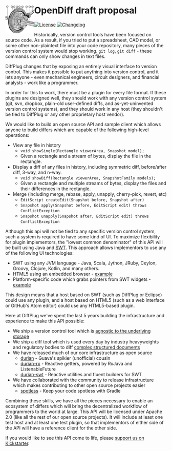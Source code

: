 # <img align="left" src="OpenDiff.jpg"> OpenDiff draft proposal

[![License](https://img.shields.io/badge/license-Apache-blue.svg)](https://tldrlegal.com/license/apache-license-2.0-(apache-2.0))
[![Changelog](http://img.shields.io/badge/kickstarter-support-ff69b4.svg)](https://www.kickstarter.com/projects/1073181831/1614770867/)

Historically, version control tools have been focused on source code.  As a result, if you tried to put a spreadsheet, CAD model, or some other non-plaintext file into your code repository, many pieces of the version control system would stop working.  `git log`, `git diff` - these commands can only show changes in text files.

DiffPlug changes that by exposing an entirely visual interface to version control.  This makes it possible to put anything into version control, and it lets anyone - even mechanical engineers, circuit designers, and financial analysts - work like a programmer.

In order for this to work, there must be a plugin for every file format.  If these plugins are designed well, they should work with any version control system (git, svn, dropbox, plain-old user-defined diffs, and as-yet-uninvented version control systems), and they should work in any host (they shouldn't be tied to DiffPlug or any other proprietary host vendor).

We would like to build an open source API and sample client which allows anyone to build differs which are capable of the following high-level operations:

- View any file in history
	+ `void showSingle(Rectangle viewerArea, Snapshot model);`
	+ Given a rectangle and a stream of bytes, display the file in the rectangle.
- Display a diff of any files in history, including symmetric diff, before/after diff, 3-way, and n-way.
	+ `void showDiff(Rectangle viewerArea, SnapshotFamily models);`
	+ Given a rectangle and multiple streams of bytes, display the files and their differences in the rectangle.
- Merge (including merge, rebase, apply, unapply, cherry-pick, revert, etc)
	+ `EditScript createEdit(Snapshot before, Snapshot after)`
	+ `Snapshot apply(Snapshot before, EditScript edit) throws ConflictException`
	+ `Snapshot unapply(Snapshot after, EditScript edit) throws ConflictException`

Although this api will not be tied to any specific version control system, such a system is required to have some kind of UI.  To maximize flexibility for plugin implementors, the "lowest common denominator" of this API will be built using Java and [SWT](https://www.eclipse.org/swt/).  This approach allows implementors to use any of the following UI technologies:

- SWT using any JVM language - Java, Scala, Jython, JRuby, Ceylon, Groovy, Clojure, Kotlin, and many others.
- HTML5 using an embedded browser - [example](https://javahacks.wordpress.com/2014/09/09/java-based-desktop-apps-using-swt-and-xulrunner/)
- Platform-specific code which grabs pointers from SWT widgets - [example](http://stackoverflow.com/questions/28639592/embed-swt-composite-into-c-sharp-application)

This design means that a host based on SWT (such as DiffPlug or Eclipse) could use any plugin, and a host based on HTML5 (such as a web interface or GitHub's Atom editor) could use any HTML5-based plugin.

Here at DiffPlug we've spent the last 5 years building the infrastructure and experience to make this API possible:

- We ship a version control tool which is [agnostic to the underlying storage](https://docs.diffplug.com/1.5.0/Filesystems/)
- We ship a diff tool which is used every day by industry heavyweights and regulatory bodies to diff [complex structured documents](https://docs.diffplug.com/1.5.0/ViewerDiffers/SimulinkViewerDiffer/)
- We have released much of our core infrastructure as open source
	+ [durian](https://github.com/diffplug/durian) - Guava's spikier (unofficial) cousin
	+ [durian-rx](https://github.com/diffplug/durian-rx) - Reactive getters, powered by RxJava and ListenableFuture
	+ [durian-swt](https://github.com/diffplug/durian-swt) - Reactive utilities and fluent builders for SWT
- We have collaborated with the community to release infrastructure which makes contributing to other open source projects easier
	+ [spotless](https://github.com/diffplug/spotless) - Keep your code spotless with Gradle

Combining these skills, we have all the pieces necessary to enable an ecosystem of differs which will bring the decentralized workflow of programmers to the world at large.  This API will be licensed under Apache 2.0 (like all the rest of our open source projects).  It will include at least one test host and at least one test plugin, so that implementors of either side of the API will have a reference client for the other side.

If you would like to see this API come to life, please [support us on Kickstarter](https://www.kickstarter.com/projects/1073181831/1614770867/).
